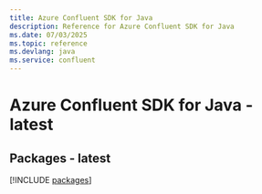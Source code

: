 ```yaml
---
title: Azure Confluent SDK for Java
description: Reference for Azure Confluent SDK for Java
ms.date: 07/03/2025
ms.topic: reference
ms.devlang: java
ms.service: confluent
---
```

# Azure Confluent SDK for Java - latest
## Packages - latest
[!INCLUDE [packages](confluent-index.md)]